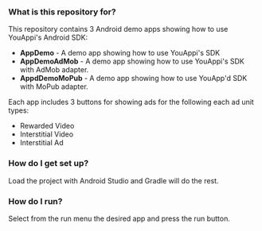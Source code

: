 ### What is this repository for? ###

This repository contains 3 Android demo apps showing how to use YouAppi's Android SDK:

* **AppDemo** - A demo app showing how to use YouAppi's SDK
* **AppDemoAdMob** - A demo app showing how to use YouAppi's SDK with AdMob adapter.
* **AppdDemoMoPub** - A demo app showing how to use YouApp'd SDK with MoPub adapter.

Each app includes 3 buttons for showing ads for the following each ad unit types:

* Rewarded Video
* Interstitial Video
* Interstitial Ad

### How do I get set up? ###

Load the project with Android Studio and Gradle will do the rest.

### How do I run? ###

Select from the run menu the desired app and press the run button.
